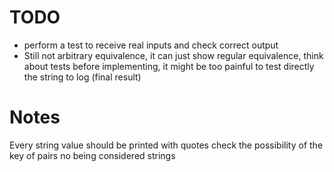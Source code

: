 # TODO
- perform a test to receive real inputs and check correct output
- Still not arbitrary equivalence, it can just show regular equivalence, think about tests before implementing, it might be too painful to test directly the string to log (final result)

# Notes
Every string value should be printed with quotes
check the possibility of the key of pairs no being considered strings

